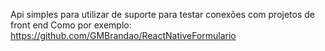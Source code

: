 Api simples para utilizar de suporte para testar conexões com projetos de front end 
Como por exemplo:
https://github.com/GMBrandao/ReactNativeFormulario
